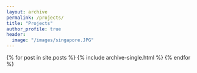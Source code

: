 ```yaml
---
layout: archive
permalink: /projects/
title: "Projects"
author_profile: true
header:
  image: "/images/singapore.JPG"
---
```


{% for post in site.posts %}
  {% include archive-single.html %}
{% endfor %}